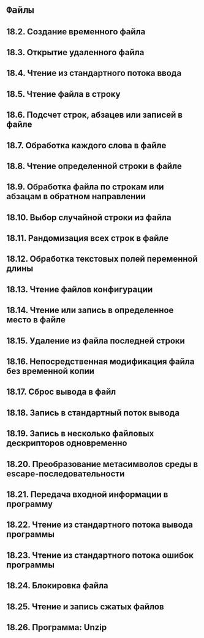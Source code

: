 # `Файлы`

## 18.2. Создание временного файла
## 18.3. Открытие удаленного файла
## 18.4. Чтение из стандартного потока ввода
## 18.5. Чтение файла в строку
## 18.6. Подсчет строк, абзацев или записей в файле
## 18.7. Обработка каждого слова в файле
## 18.8. Чтение определенной строки в файле
## 18.9. Обработка файла по строкам или абзацам в обратном направлении
## 18.10. Выбор случайной строки из файла
## 18.11. Рандомизация всех строк в файле
## 18.12. Обработка текстовых полей переменной длины
## 18.13. Чтение файлов конфигурации
## 18.14. Чтение или запись в определенное место в файле
## 18.15. Удаление из файла последней строки
## 18.16. Непосредственная модификация файла без временной копии
## 18.17. Сброс вывода в файл
## 18.18. Запись в стандартный поток вывода
## 18.19. Запись в несколько файловых дескрипторов одновременно
## 18.20. Преобразование метасимволов среды в escape-последовательности
## 18.21. Передача входной информации в программу
## 18.22. Чтение из стандартного потока вывода программы
## 18.23. Чтение из стандартного потока ошибок программы
## 18.24. Блокировка файла
## 18.25. Чтение и запись сжатых файлов
## 18.26. Программа: Unzip
